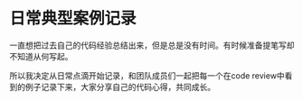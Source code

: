 日常典型案例记录
================

一直想把过去自己的代码经验总结出来，但是总是没有时间。有时候准备提笔写却不知道从何写起。

所以我决定从日常点滴开始记录，和团队成员们一起把每一个在code review中看到的例子记录下来，大家分享自己的代码心得，共同成长。

